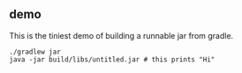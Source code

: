 ## demo

This is the tiniest demo of building a runnable jar from gradle.

````
./gradlew jar
java -jar build/libs/untitled.jar # this prints "Hi"
````
